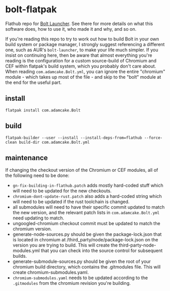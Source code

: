 # bolt-flatpak
Flathub repo for [Bolt Launcher](https://github.com/Adamcake/Bolt/). See there for more details on what this software does, how to use it, who made it and why, and so on.

If you're reading this repo to try to work out how to build Bolt in your own build system or package manager, I strongly suggest referencing a different one, such as AUR's `bolt-launcher`, to make your life much simpler. If you insist on continuing here, then be aware that almost everything you're reading is the configuration for a custom source-build of Chromium and CEF within flatpak's build system, which you probably don't care about. When reading `com.adamcake.Bolt.yml`, you can ignore the entire "chromium" module - which takes up most of the file - and skip to the "bolt" module at the end for the useful part.

## install
`flatpak install com.adamcake.Bolt`

## build
`flatpak-builder --user --install --install-deps-from=flathub --force-clean build-dir com.adamcake.Bolt.yml`

## maintenance
If changing the checkout version of the Chromium or CEF modules, all of the following need to be done:
- `gn-fix-building-in-flathub.patch` adds mostly hard-coded stuff which will need to be updated for the new checkouts.
- `chromium-dont-update-rust.patch` also adds a hard-coded string which will need to be updated if the rust toolchain is changed.
- all submodules will need to have their specific commit updated to match the new version, and the relevant patch lists in `com.adamcake.Bolt.yml` need updating to match.
- ungoogled-chromium checkout commit must be updated to match the chromium version.
- generate-node-sources.py should be given the package-lock.json that is located in chromium at <root>/third_party/node/package-lock.json on the version you are trying to build. This will create the third-party-node-modules.yml that you can check into the source control for subsequent builds.
- generate-submodule-sources.py should be given the root of your chromium build directory, which contains the .gitmodules file. This will create chromium-submodules.yaml.
- `chromium-submodules.yaml` needs to be updated according to the `.gitmodules` from the chromium revision you're building.
